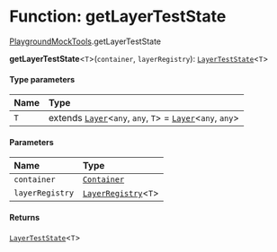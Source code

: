 # Function: getLayerTestState

[PlaygroundMockTools](/auto-docs/editor/modules/PlaygroundMockTools.md).getLayerTestState

**getLayerTestState**<`T`>(`container`, `layerRegistry`): [`LayerTestState`](/auto-docs/editor/classes/PlaygroundMockTools.LayerTestState.md)<`T`>

#### Type parameters

| Name | Type |
| :------ | :------ |
| `T` | extends [`Layer`](/auto-docs/editor/classes/Layer.md)<`any`, `any`, `T`> = [`Layer`](/auto-docs/editor/classes/Layer.md)<`any`, `any`> |

#### Parameters

| Name | Type |
| :------ | :------ |
| `container` | [`Container`](/auto-docs/editor/interfaces/interfaces.Container.md) |
| `layerRegistry` | [`LayerRegistry`](/auto-docs/editor/interfaces/LayerRegistry.md)<`T`> |

#### Returns

[`LayerTestState`](/auto-docs/editor/classes/PlaygroundMockTools.LayerTestState.md)<`T`>

